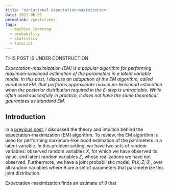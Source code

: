 ```yaml
---
title: 'Variational expectation-maximization'
date: 2021-06-01
permalink: /posts/vem/
tags:
  - machine learning
  - probability
  - statistics
  - tutorial
---
```


THIS POST IS UNDER CONSTRUCTION

*Expectation-maximization (EM) is a popular algorithm for performing maximum-likelihood estimation of the parameters in a latent variable model. In this post, I discuss an adapation of the EM algorithm, called variational EM, that performs approximate maximum-likelihood estimation when the posterior distribution required in the E-step is untractable. While often used succesfully in practice, it does not have the same theoretical gaurantees as standard EM.*

Introduction
------------

In a [previous post](https://mbernste.github.io/posts/em/), I discussed the theory and intuition behind the expectation-maximization (EM) algorithm. To review, the EM algorithm is used for performing maximum-likelihood estimation of the parameters in a latent variable. In this problem setting, we have two sets of random variables: observed random variables $X$, for which we have observed its value, and latent random variables $Z$, whose realizations we have not observed.  Furthermore, we have a joint probabilistic model, $P(X,Z;\theta)$, over all random variables where $\theta$ are a set of parameters that parameterize this joint distribution.

Expectation-maximization finds an estimate of $\theta$ that 

